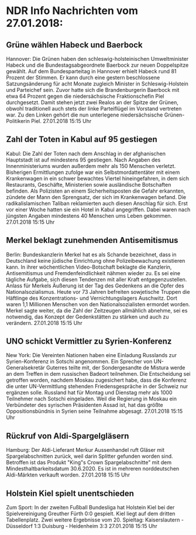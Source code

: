 # NDR Info Nachrichten vom 27.01.2018:


## Grüne wählen Habeck und Baerbock
Hannover: 	Die Grünen haben den schleswig-holsteinischen Umweltminister Habeck und die Bundestagsabgeordnete Baerbock zur neuen Doppelspitze gewählt. Auf dem Bundesparteitag in Hannover erhielt Habeck rund 81 Prozent der Stimmen. Er kann durch eine gestern beschlossene Satzungsänderung für acht Monate zugleich Minister in Schleswig-Holstein und Parteichef sein. Zuvor hatte sich die Brandenburgerin Baerbock mit etwa 64 Prozent gegen die niedersächsische Fraktionschefin Piel durchgesetzt. Damit stehen jetzt zwei Realos an der Spitze der Grünen, obwohl traditionell auch stets der linke Parteiflügel im Vorstand vertreten war. Zu den Linken gehört die nun unterlegene niedersächsische Grünen-Politikerin Piel. 27.01.2018 15:15 Uhr 

## Zahl der Toten in Kabul auf 95 gestiegen
Kabul: Die Zahl der Toten nach dem Anschlag in der afghanischen Hauptstadt ist auf mindestens 95 gestiegen. Nach Angaben des Innenministeriums wurden außerdem mehr als 150 Menschen verletzt. Bisherigen Ermittlungen zufolge war ein Selbstmordattentäter mit einem Krankenwagen in ein schwer bewachtes Viertel hineingefahren, in dem sich Restaurants, Geschäfte, Ministerien sowie ausländische Botschaften befinden. Als Polizisten an einem Sicherheitsposten die Gefahr erkannten, zündete der Mann den Sprengsatz, der sich im Krankenwagen befand. Die radikalislamischen Taliban reklamierten auch diesen Anschlag für sich. Erst vor einer Woche hatten sie ein Hotel in Kabul angegriffen. Dabei waren nach jüngsten Angaben mindestens 40 Menschen ums Leben gekommen. 27.01.2018 15:15 Uhr 

## Merkel beklagt zunehmenden Antisemitismus
Berlin:	Bundeskanzlerin Merkel hat es als Schande bezeichnet, dass in Deutschland keine jüdische Einrichtung ohne Polizeibewachung existieren kann. In ihrer wöchentlichen Video-Botschaft beklagte die Kanzlerin, Antisemitismus und Fremdenfeindlichkeit nähmen wieder zu. Es sei eine tägliche Aufgabe, sich diesen Tendenzen mit aller Kraft entgegenzustellen. Anlass für Merkels Äußerung ist der Tag des Gedenkens an die Opfer des Nationalsozialismus. Heute vor 73 Jahren befreiten sowjetische Truppen die Häftlinge des Konzentrations- und Vernichtungslagers Auschwitz. Dort waren 1,1 Millionen Menschen von den Nationalsozialisten ermordet worden. Merkel sagte weiter, da die Zahl der Zeitzeugen allmählich abnehme, sei es notwendig, das Konzept der Gedenkstätten zu stärken und auch zu verändern. 27.01.2018 15:15 Uhr 

## UNO schickt Vermittler zu Syrien-Konferenz
New York: 	Die Vereinten Nationen haben eine Einladung Russlands zur Syrien-Konferenz in Sotschi angenommen. Ein Sprecher von UN-Generalsekretär Guterres teilte mit, der Sondergesandte de Mistura werde an dem Treffen in dem russischen Badeort teilnehmen. Die Entscheidung sei getroffen worden, nachdem Moskau zugesichert habe, dass die Konferenz die unter UN-Vermittlung stehenden Friedensgespräche in der Schweiz nur ergänzen solle. Russland hat für Montag und Dienstag mehr als 1000 Teilnehmer nach Sotschi eingeladen. Weil die Regierung in Moskau ein Verbündeter des syrischen Präsidenten Assad ist, hat das größte Oppositionsbündnis in Syrien seine Teilnahme abgesagt. 27.01.2018 15:15 Uhr 

## Rückruf von Aldi-Spargelgläsern
Hamburg:	Der Aldi-Lieferant Merkur Aussenhandel ruft Gläser mit Spargelabschnitten zurück, weil darin Splitter gefunden worden sind. Betroffen ist das Produkt "King"s Crown Spargelabschnitte" mit dem Mindesthaltbarkeitsdatum 30.6.2020. Es ist in mehreren norddeutschen Aldi-Märkten verkauft worden. 27.01.2018 15:15 Uhr 

## Holstein Kiel spielt unentschieden
Zum Sport: In der zweiten Fußball Bundesliga hat Holstein Kiel bei der Spielvereinigung Greuther Fürth 0:0 gespielt. Kiel liegt auf dem dritten Tabellenplatz. Zwei weitere Ergebnisse vom 20. Spieltag:
Kaiserslautern - Düsseldorf 1:3
Duisburg - Heidenheim  3:3 27.01.2018 15:15 Uhr 
